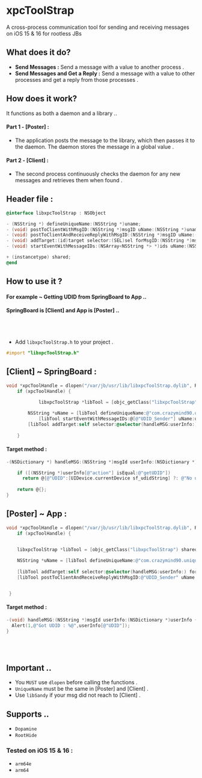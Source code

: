# xpcToolStrap
A cross-process communication tool for sending and receiving messages on iOS 15 &amp; 16 for rootless JBs


## What does it do?

* **Send Messages :** Send a message with a value to another process .
* **Send Messages and Get a Reply :** Send a message with a value to other processes and get a reply from those processes .

## How does it work?

It functions as both a daemon and a library ..

#### Part 1 - [Poster] :
* The application posts the message to the library, which then passes it to the daemon. The daemon stores the message in a global value .


#### Part 2 - [Client] :
* The second process continuously checks the daemon for any new messages and retrieves them when found .


## Header file : 

```objective-c
@interface libxpcToolStrap : NSObject

- (NSString *) defineUniqueName:(NSString *)uname;
- (void) postToClientWithMsgID:(NSString *)msgID uName:(NSString *)uname userInfo:(NSDictionary *)dict;
- (void) postToClientAndReceiveReplyWithMsgID:(NSString *)msgID uName:(NSString *)uname userInfo:(NSDictionary *)dict;
- (void) addTarget:(id)target selector:(SEL)sel forMsgID:(NSString *)msgID uName:(NSString *)uName;
- (void) startEventWithMessageIDs:(NSArray<NSString *> *)ids uName:(NSString *)uName;

+ (instancetype) shared;
@end
```
## How to use it ?

#### For example ~ Getting UDID from SpringBoard to App ..
#### SpringBoard is [Client] and App is [Poster] ..
 
<br></br>
* Add `libxpcToolStrap.h` to your project .
```objective-c
#import "libxpcToolStrap.h"
```
 

## [Client] ~ SpringBoard :
```objective-c
void *xpcToolHandle = dlopen("/var/jb/usr/lib/libxpcToolStrap.dylib", RTLD_LAZY);
	if (xpcToolHandle) {
 
            libxpcToolStrap *libTool = [objc_getClass("libxpcToolStrap") shared];

  	    NSString *uName = [libTool defineUniqueName:@"com.crazymind90.uniqueName"];
            [libTool startEventWithMessageIDs:@[@"UDID_Sender"] uName:uName];
	    [libTool addTarget:self selector:@selector(handleMSG:userInfo:) forMsgID:@"UDID_Sender" uName:uName];
 
	}
```

#### Target method : 
```objective-c
-(NSDictionary *) handleMSG:(NSString *)msgId userInfo:(NSDictionary *)userInfo {

	if ([(NSString *)userInfo[@"action"] isEqual:@"getUDID"])
	  return @{@"UDID":[UIDevice.currentDevice sf_udidString] ?: @"No udid"};
	
	return @{};
}

```
  

## [Poster] ~ App :
```objective-c
void *xpcToolHandle = dlopen("/var/jb/usr/lib/libxpcToolStrap.dylib", RTLD_LAZY);
	if (xpcToolHandle) {


	libxpcToolStrap *libTool = [objc_getClass("libxpcToolStrap") shared];
	
	NSString *uName = [libTool defineUniqueName:@"com.crazymind90.uniqueName"];
	
	[libTool addTarget:self selector:@selector(handleMSG:userInfo:) forMsgID:@"UDID_Sender" uName:uName];
	[libTool postToClientAndReceiveReplyWithMsgID:@"UDID_Sender" uName:uName  userInfo:@{@"action":@"getUDID"}];


 }
```

#### Target method : 
```objective-c
-(void) handleMSG:(NSString *)msgId userInfo:(NSDictionary *)userInfo {
  Alert(1,@"Got UDID : %@",userInfo[@"UDID"]);
}
```
<br></br>
## Important ..
* You `MUST` use `dlopen` before calling the functions .
* `UniqueName` must be the same in [Poster] and [Client] .
* Use `libSandy` if your msg did not reach to [Client] .




## Supports ..

* `Dopamine`
* `RootHide`
  
### Tested on iOS 15 & 16 :

* `arm64e`
* `arm64`



